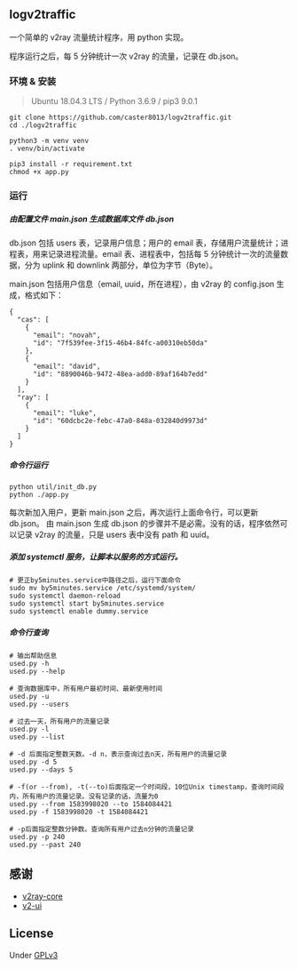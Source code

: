 ## logv2traffic

一个简单的 v2ray 流量统计程序，用 python 实现。

程序运行之后，每 5 分钟统计一次 v2ray 的流量，记录在 db.json。

### 环境 & 安装

> Ubuntu 18.04.3 LTS / Python 3.6.9 / pip3 9.0.1

```
git clone https://github.com/caster8013/logv2traffic.git
cd ./logv2traffic

python3 -m venv venv
. venv/bin/activate

pip3 install -r requirement.txt
chmod +x app.py
```

### 运行

##### 由配置文件 main.json 生成数据库文件 db.json

db.json 包括 users 表，记录用户信息；用户的 email 表，存储用户流量统计；进程表，用来记录进程流量。email 表、进程表中，包括每 5 分钟统计一次的流量数据，分为 uplink 和 downlink 两部分，单位为字节（Byte）。

main.json 包括用户信息（email, uuid，所在进程），由 v2ray 的 config.json 生成，格式如下：

```
{
  "cas": [
    {
      "email": "novah",
      "id": "7f539fee-3f15-46b4-84fc-a00310eb50da"
    },
    {
      "email": "david",
      "id": "8890046b-9472-48ea-add0-89af164b7edd"
    }
  ],
  "ray": [
    {
      "email": "luke",
      "id": "60dcbc2e-febc-47a0-848a-032840d9973d"
    }
  ]
}
```

##### 命令行运行

```
python util/init_db.py
python ./app.py
```

每次新加入用户，更新 main.json 之后，再次运行上面命令行，可以更新 db.json。
由 main.json 生成 db.json 的步骤并不是必需。没有的话，程序依然可以记录 v2ray 的流量，只是 users 表中没有 path 和 uuid。

##### 添加 systemctl 服务，让脚本以服务的方式运行。

```
# 更正by5minutes.service中路径之后，运行下面命令
sudo mv by5minutes.service /etc/systemd/system/
sudo systemctl daemon-reload
sudo systemctl start by5minutes.service
sudo systemctl enable dummy.service
```

##### 命令行查询

```
# 输出帮助信息
used.py -h
used.py --help

# 查询数据库中，所有用户最初时间、最新使用时间
used.py -u
used.py --users

# 过去一天，所有用户的流量记录
used.py -l
used.py --list

# -d 后面指定整数天数。-d n，表示查询过去n天，所有用户的流量记录
used.py -d 5
used.py --days 5

# -f(or --from), -t(--to)后面指定一个时间段，10位Unix timestamp，查询时间段内，所有用户的流量记录。没有记录的话，流量为0
used.py --from 1583998020 --to 1584084421
used.py -f 1583998020 -t 1584084421

# -p后面指定整数分钟数。查询所有用户过去n分钟的流量记录
used.py -p 240
used.py --past 240

```

## 感谢

- [v2ray-core](https://github.com/v2ray/v2ray-core.git)
- [v2-ui](https://github.com/sprov065/v2-ui)

## License

Under [GPLv3](https://www.gnu.org/licenses/gpl-3.0.html)

